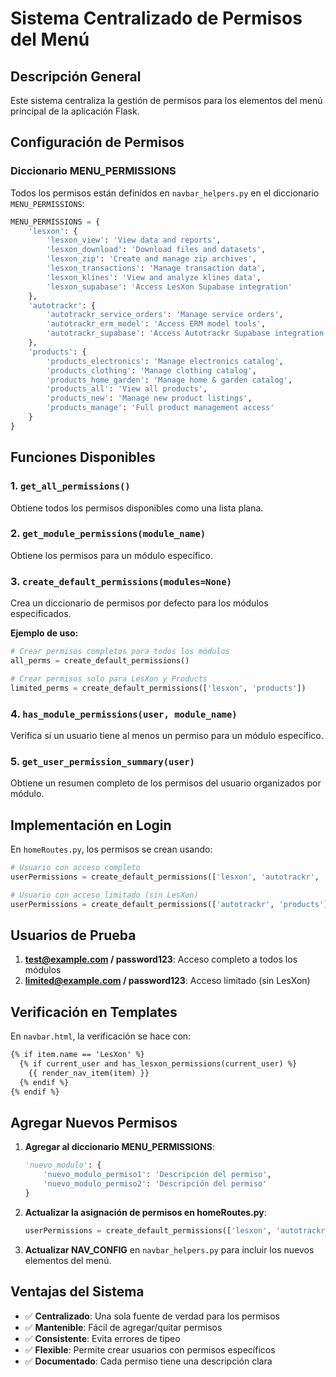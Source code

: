 # Sistema Centralizado de Permisos del Menú

## Descripción General

Este sistema centraliza la gestión de permisos para los elementos del menú principal de la aplicación Flask.

## Configuración de Permisos

### Diccionario MENU_PERMISSIONS

Todos los permisos están definidos en `navbar_helpers.py` en el diccionario `MENU_PERMISSIONS`:

```python
MENU_PERMISSIONS = {
    'lesxon': {
        'lesxon_view': 'View data and reports',
        'lesxon_download': 'Download files and datasets', 
        'lesxon_zip': 'Create and manage zip archives',
        'lesxon_transactions': 'Manage transaction data',
        'lesxon_klines': 'View and analyze klines data',
        'lesxon_supabase': 'Access LesXon Supabase integration'
    },
    'autotrackr': {
        'autotrackr_service_orders': 'Manage service orders',
        'autotrackr_erm_model': 'Access ERM model tools',
        'autotrackr_supabase': 'Access Autotrackr Supabase integration'
    },
    'products': {
        'products_electronics': 'Manage electronics catalog',
        'products_clothing': 'Manage clothing catalog',
        'products_home_garden': 'Manage home & garden catalog',
        'products_all': 'View all products',
        'products_new': 'Manage new product listings',
        'products_manage': 'Full product management access'
    }
}
```

## Funciones Disponibles

### 1. `get_all_permissions()`
Obtiene todos los permisos disponibles como una lista plana.

### 2. `get_module_permissions(module_name)`
Obtiene los permisos para un módulo específico.

### 3. `create_default_permissions(modules=None)`
Crea un diccionario de permisos por defecto para los módulos especificados.

**Ejemplo de uso:**
```python
# Crear permisos completos para todos los módulos
all_perms = create_default_permissions()

# Crear permisos solo para LesXon y Products
limited_perms = create_default_permissions(['lesxon', 'products'])
```

### 4. `has_module_permissions(user, module_name)`
Verifica si un usuario tiene al menos un permiso para un módulo específico.

### 5. `get_user_permission_summary(user)`
Obtiene un resumen completo de los permisos del usuario organizados por módulo.

## Implementación en Login

En `homeRoutes.py`, los permisos se crean usando:

```python
# Usuario con acceso completo
userPermissions = create_default_permissions(['lesxon', 'autotrackr', 'products'])

# Usuario con acceso limitado (sin LesXon)
userPermissions = create_default_permissions(['autotrackr', 'products'])
```

## Usuarios de Prueba

1. **test@example.com / password123**: Acceso completo a todos los módulos
2. **limited@example.com / password123**: Acceso limitado (sin LesXon)

## Verificación en Templates

En `navbar.html`, la verificación se hace con:

```html
{% if item.name == 'LesXon' %}
  {% if current_user and has_lesxon_permissions(current_user) %}
    {{ render_nav_item(item) }}
  {% endif %}
{% endif %}
```

## Agregar Nuevos Permisos

1. **Agregar al diccionario MENU_PERMISSIONS**:
   ```python
   'nuevo_modulo': {
       'nuevo_modulo_permiso1': 'Descripción del permiso',
       'nuevo_modulo_permiso2': 'Descripción del permiso'
   }
   ```

2. **Actualizar la asignación de permisos en homeRoutes.py**:
   ```python
   userPermissions = create_default_permissions(['lesxon', 'autotrackr', 'products', 'nuevo_modulo'])
   ```

3. **Actualizar NAV_CONFIG** en `navbar_helpers.py` para incluir los nuevos elementos del menú.

## Ventajas del Sistema

- ✅ **Centralizado**: Una sola fuente de verdad para los permisos
- ✅ **Mantenible**: Fácil de agregar/quitar permisos
- ✅ **Consistente**: Evita errores de tipeo
- ✅ **Flexible**: Permite crear usuarios con permisos específicos
- ✅ **Documentado**: Cada permiso tiene una descripción clara 